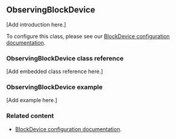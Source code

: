 ## ObservingBlockDevice

[Add introduction here.]

To configure this class, please see our [BlockDevice configuration documentation](/docs/development/reference/configuration-storage.html#blockdevice-default-configuration).

### ObservingBlockDevice class reference

[Add embedded class reference here.]

### ObservingBlockDevice example

[Add example here.]

### Related content

- [BlockDevice configuration documentation](/docs/development/reference/configuration-storage.html#blockdevice-default-configuration).
